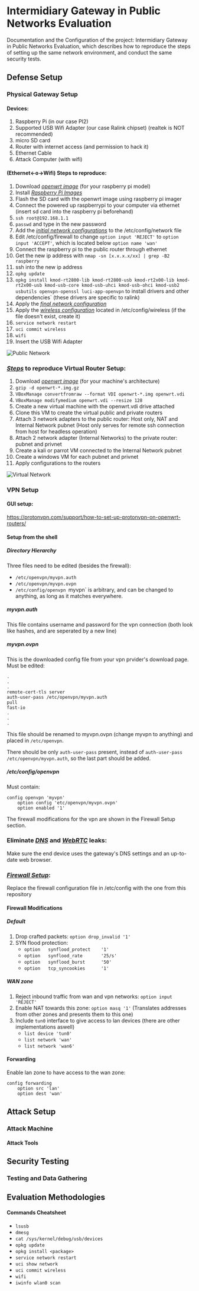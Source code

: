 # Intermidiary Gateway in Public Networks Evaluation

Documentation and the Configuration of the project: Intermidiary Gateway in Public Networks Evaluation, which describes how to reproduce the steps of setting up the same network environment, and conduct the same security tests.

## Defense Setup

### Physical Gateway Setup

#### Devices:
1. Raspberry Pi (in our case PI2)
2. Supported USB Wifi Adapter (our case Ralink chipset) (realtek is NOT recommended)
3. micro SD card
4. Router with internet access (and permission to hack it)
5. Ethernet Cable
6. Attack Computer (with wifi)

#### (Ethernet<-o->Wifi) Steps to reproduce:

1. Download *[openwrt image](https://archive.openwrt.org/releases/22.03.5/targets/bcm27xx/)* (for your raspberry pi model)
2. Install *[Raspberry Pi Images](https://www.raspberrypi.com/software/)*
3. Flash the SD card with the openwrt image using raspberry pi imager
4. Connect the powered up raspberrypi to your computer via ethernet (insert sd card into the raspberry pi beforehand)
5. `ssh root@192.168.1.1`
6. `passwd` and type in the new password
7. Add the *[initial network configurations]()* to the /etc/config/network file
8. Edit /etc/config/firewall to change `option input 'REJECT'` to `option input 'ACCEPT'`, which is located below `option name 'wan'`
9. Connect the raspberry pi to the public router through ethernet
10. Get the new ip address with `nmap -sn [x.x.x.x/xx] | grep -B2 raspberry`
11. ssh into the new ip address
12. `opkg update`
13. `opkg install kmod-rt2800-lib kmod-rt2800-usb kmod-rt2x00-lib kmod-rt2x00-usb kmod-usb-core kmod-usb-uhci kmod-usb-ohci kmod-usb2 usbutils openvpn-openssl luci-app-openvpn` to install drivers and other dependencies` (these drivers are specific to ralink)
14. Apply the *[final network configuration]()*
15. Apply the *[wireless configuration]()* located in /etc/config/wireless (if the file doesn't exist, create it)
16. `service network restart`
17. `uci commit wireless`
18. `wifi`
19. Insert the USB Wifi Adapter

![Public Network](illustrations/public_network.png "Public Network")

### *[Steps](https://openwrt.org/docs/guide-user/virtualization/virtualbox-vm)* to reproduce Virtual Router Setup:
1. Download *[openwrt image](https://archive.openwrt.org/releases/22.03.5/targets/x86/64/openwrt-22.03.5-x86-64-generic-ext4-combined.img.gz)* (for your machine's architecture)
2. `gzip -d openwrt-*.img.gz`
3. `VBoxManage convertfromraw --format VDI openwrt-*.img openwrt.vdi`
4. `VBoxManage modifymedium openwrt.vdi --resize 128`
5. Create a new virtual machine with the openwrt.vdi drive attached
6. Clone this VM to create the virtual public and private routers
7. Attach 3 network adapters to the public router: Host only, NAT and Internal Network pubnet (Host only serves for remote ssh connection from host for headless operation)
8. Attach 2 network adapter (Internal Networks) to the private router: pubnet and privnet
9. Create a kali or parrot VM connected to the Internal Network pubnet
10. Create a windows VM for each pubnet and privnet
11. Apply configurations to the routers

![Virtual Network](illustrations/virtual_environment.png "Virtual Environmnent")

### VPN Setup
#### GUI setup:
<https://protonvpn.com/support/how-to-set-up-protonvpn-on-openwrt-routers/>

#### Setup from the shell
##### Directory Hierarchy
Three files need to be edited (besides the firewall):
- `/etc/openvpn/myvpn.auth`
- `/etc/openvpn/myvpn.ovpn`
- `/etc/config/openvpn
`myvpn` is arbitrary, and can be changed to anything, as long as it matches everywhere.
##### myvpn.auth
This file contains username and password for the vpn connection (both look like hashes, and are seperated by a new line)

##### myvpn.ovpn
This is the downloaded config file from your vpn prvider's download page.
Must be edited:
```
.
.
.
remote-cert-tls server
auth-user-pass /etc/openvpn/myvpn.auth
pull
fast-io
.
.
.
```
This file should be renamed to myvpn.ovpn (change myvpn to anything) and placed in `/etc/openvpn`.

There should be only `auth-user-pass` present, instead of `auth-user-pass /etc/openvpn/myvpn.auth`, so the last part should be added.

##### /etc/config/openvpn
Must contain:
```
config openvpn 'myvpn'
    option config 'etc/openvpn/myvpn.ovpn'
    option enabled '1'
```
The firewall modifications for the vpn are shown in the Firewall Setup section.

### Eliminate *[DNS](https://dnsleaktest.com/)* and *[WebRTC](https://ipleak.net/)* leaks:
Make sure the end device uses the gateway's DNS settings and an up-to-date web browser.

### *[Firewall Setup](https://openwrt.org/docs/guide-user/firewall/firewall_configuration)*:
Replace the firewall configuration file in /etc/config with the one from this repository
#### Firewall Modifications
##### Default
1. Drop crafted packets: `option drop_invalid '1'`
2. SYN flood protection:
    - `option	synflood_protect	'1'`
	- `option	synflood_rate		'25/s'`
	- `option	synflood_burst		'50'`
	- `option	tcp_syncookies		'1'`
##### WAN zone
1. Reject inbound traffic from wan and vpn networks: `option input 'REJECT'`
2. Enable NAT towards this zone: `option masq '1'` (Translates addresses from other zones and presents them to this one)
3. Include `tun0` interface to give access to lan devices (there are other implementations aswell)
    - `list device 'tun0'`
    - `list network 'wan'`
    - `list network 'wan6'`

#### Forwarding
Enable lan zone to have access to the wan zone:
```
config forwarding
    option src 'lan'
    option dest 'wan'
```

## Attack Setup

### Attack Machine

#### Attack Tools


## Security Testing

### Testing and Data Gathering

## Evaluation Methodologies


#### Commands Cheatsheet
- `lsusb`
- `dmesg`
- `cat /sys/kernel/debug/usb/devices`
- `opkg update`
- `opkg install <package>`
- `service network restart`
- `uci show network`
- `uci commit wireless`
- `wifi`
- `iwinfo wlan0 scan`
